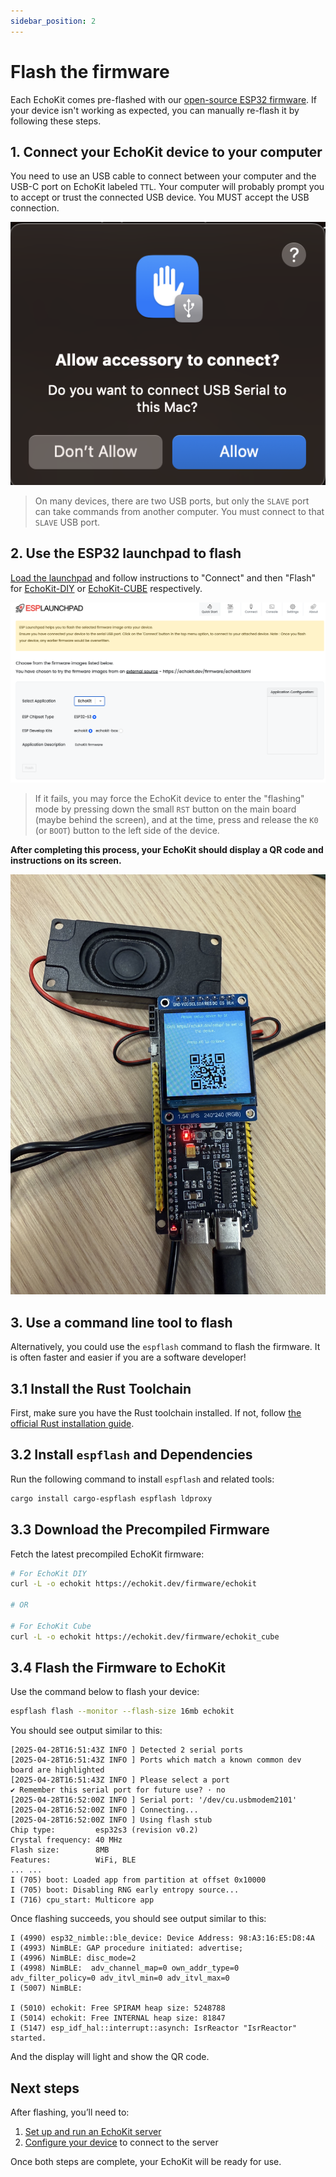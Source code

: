 ```yaml
---
sidebar_position: 2
---
```


# Flash the firmware

Each EchoKit comes pre-flashed with our [open-source ESP32 firmware](https://github.com/second-state/echokit_box). If your device isn't working as expected, you can manually re-flash it by following these steps.

## 1. Connect your EchoKit device to your computer

You need to use an USB cable to connect between your computer and the USB-C port on EchoKit labeled `TTL`. Your computer will probably prompt you to accept or trust the connected USB device. You MUST accept the USB connection.

![Trust the USB connection](trust.png)

> On many devices, there are two USB ports, but only the `SLAVE` port can take commands from another computer. You must connect to that `SLAVE` USB port.

## 2. Use the ESP32 launchpad to flash

[Load the launchpad](https://espressif.github.io/esp-launchpad/?flashConfigURL=https://echokit.dev/firmware/echokit.toml) and follow instructions to "Connect" and then "Flash" for [EchoKit-DIY](https://echokit.dev/echokit_diy.html) or [EchoKit-CUBE](https://echokit.dev/echokit_cube.html) respectively.

![ESP32 launchpad](launchpad.png)

> If it fails, you may force the EchoKit device to enter the "flashing" mode by pressing down the small `RST` button on the main board (maybe behind the screen), and at the time, press and release the `K0` (or `BOOT`) button to the left side of the device.

**After completing this process, your EchoKit should display a QR code and instructions on its screen.**

![alt text](display.png)

## 3. Use a command line tool to flash

Alternatively, you could use the `espflash` command to flash the firmware. It is often faster and easier if you are a software developer!

## 3.1 Install the Rust Toolchain

First, make sure you have the Rust toolchain installed. If not, follow [the official Rust installation guide](https://www.rust-lang.org/tools/install).

## 3.2 Install `espflash` and Dependencies

Run the following command to install `espflash` and related tools:

```bash
cargo install cargo-espflash espflash ldproxy
```

## 3.3 Download the Precompiled Firmware

Fetch the latest precompiled EchoKit firmware:

```bash
# For EchoKit DIY
curl -L -o echokit https://echokit.dev/firmware/echokit

# OR

# For EchoKit Cube
curl -L -o echokit https://echokit.dev/firmware/echokit_cube
```

## 3.4 Flash the Firmware to EchoKit

Use the command below to flash your device:

```bash
espflash flash --monitor --flash-size 16mb echokit
```

You should see output similar to this:

```
[2025-04-28T16:51:43Z INFO ] Detected 2 serial ports
[2025-04-28T16:51:43Z INFO ] Ports which match a known common dev board are highlighted
[2025-04-28T16:51:43Z INFO ] Please select a port
✔ Remember this serial port for future use? · no
[2025-04-28T16:52:00Z INFO ] Serial port: '/dev/cu.usbmodem2101'
[2025-04-28T16:52:00Z INFO ] Connecting...
[2025-04-28T16:52:00Z INFO ] Using flash stub
Chip type:         esp32s3 (revision v0.2)
Crystal frequency: 40 MHz
Flash size:        8MB
Features:          WiFi, BLE
... ...
I (705) boot: Loaded app from partition at offset 0x10000
I (705) boot: Disabling RNG early entropy source...
I (716) cpu_start: Multicore app
```

Once flashing succeeds, you should see output similar to this:

```
I (4990) esp32_nimble::ble_device: Device Address: 98:A3:16:E5:D8:4A
I (4993) NimBLE: GAP procedure initiated: advertise; 
I (4996) NimBLE: disc_mode=2
I (4998) NimBLE:  adv_channel_map=0 own_addr_type=0 adv_filter_policy=0 adv_itvl_min=0 adv_itvl_max=0
I (5007) NimBLE: 

I (5010) echokit: Free SPIRAM heap size: 5248788
I (5014) echokit: Free INTERNAL heap size: 81847
I (5147) esp_idf_hal::interrupt::asynch: IsrReactor "IsrReactor" started.
```
And the display will light and show the QR code.

## Next steps

After flashing, you’ll need to:

1. [Set up and run an EchoKit server](../server/echokit-server.md)
2. [Configure your device](../server/setup.md) to connect to the server

Once both steps are complete, your EchoKit will be ready for use.



